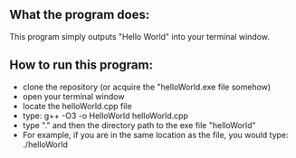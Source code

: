  ## What the program does:

 This program simply outputs "Hello World" into your terminal window.

 ## How to run this program:

 - clone the repository (or acquire the "helloWorld.exe file somehow)
 - open your terminal window
 - locate the helloWorld.cpp file
 - type: g++ -O3 -o HelloWorld helloWorld.cpp
 - type "." and then the directory path to the exe file "helloWorld"
 - For example, if you are in the same location as the file, you would type: ./helloWorld
 